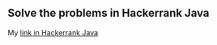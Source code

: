 ## Solve the problems in Hackerrank Java

My [link in Hackerrank Java](https://www.hackerrank.com/leaderboard?filter=tong157&filter_on=hacker&page=1&practice=java&track=java&type=practice)

